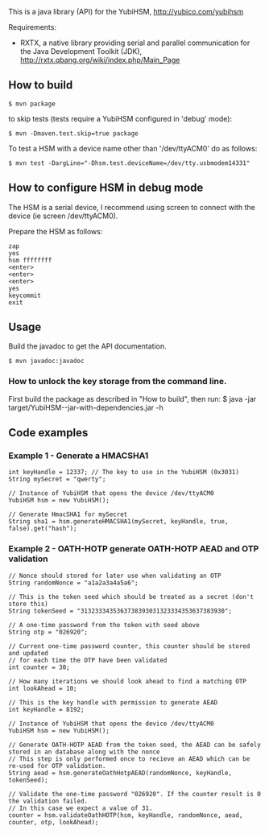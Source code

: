 This is a java library (API) for the YubiHSM, http://yubico.com/yubihsm

Requirements:
- RXTX, a native library providing serial and parallel communication for the Java Development Toolkit (JDK),
  http://rxtx.qbang.org/wiki/index.php/Main_Page

## How to build

    $ mvn package

to skip tests (tests require a YubiHSM configured in 'debug' mode):

    $ mvn -Dmaven.test.skip=true package

To test a HSM with a device name other than '/dev/ttyACM0' do as follows:

    $ mvn test -DargLine="-Dhsm.test.deviceName=/dev/tty.usbmodem14331"

## How to configure HSM in debug mode
The HSM is a serial device, I recommend using screen to connect with the device (ie screen /dev/ttyACM0).

Prepare the HSM as follows:

    zap
    yes
    hsm ffffffff
    <enter>
    <enter>
    <enter>
    yes
    keycommit
    exit

## Usage

Build the javadoc to get the API documentation.

    $ mvn javadoc:javadoc

### How to unlock the key storage from the command line.
First build the package as described in "How to build", then run:
    $ java -jar target/YubiHSM-<version>-jar-with-dependencies.jar -h

## Code examples

### Example 1 - Generate a HMACSHA1

    int keyHandle = 12337; // The key to use in the YubiHSM (0x3031)
    String mySecret = "qwerty";

    // Instance of YubiHSM that opens the device /dev/ttyACM0
    YubiHSM hsm = new YubiHSM();

    // Generate HmacSHA1 for mySecret
    String sha1 = hsm.generateHMACSHA1(mySecret, keyHandle, true, false).get("hash");


### Example 2 - OATH-HOTP generate OATH-HOTP AEAD and OTP validation

    // Nonce should stored for later use when validating an OTP
    String randomNonce = "a1a2a3a4a5a6";

    // This is the token seed which should be treated as a secret (don't store this)
    String tokenSeed = "3132333435363738393031323334353637383930";

    // A one-time password from the token with seed above
    String otp = "026920";

    // Current one-time password counter, this counter should be stored and updated
    // for each time the OTP have been validated
    int counter = 30;

    // How many iterations we should look ahead to find a matching OTP
    int lookAhead = 10;

    // This is the key handle with permission to generate AEAD
    int keyHandle = 8192;

    // Instance of YubiHSM that opens the device /dev/ttyACM0
    YubiHSM hsm = new YubiHSM();

    // Generate OATH-HOTP AEAD from the token seed, the AEAD can be safely stored in an database along with the nonce
    // This step is only performed once to recieve an AEAD which can be re-used for OTP validation.
    String aead = hsm.generateOathHotpAEAD(randomNonce, keyHandle, tokenSeed);

    // Validate the one-time password "026920". If the counter result is 0 the validation failed.
    // In this case we expect a value of 31.
    counter = hsm.validateOathHOTP(hsm, keyHandle, randomNonce, aead, counter, otp, lookAhead);

